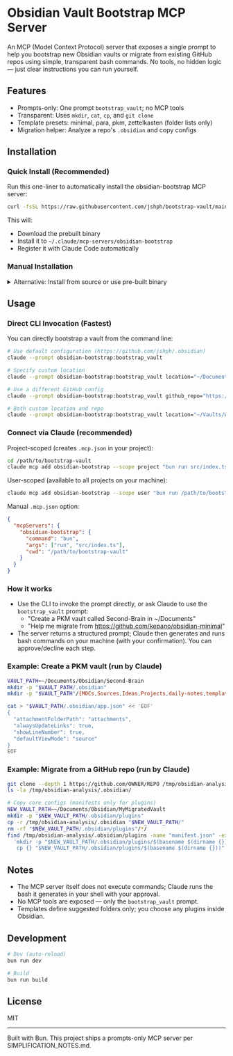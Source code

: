 # Obsidian Vault Bootstrap MCP Server

An MCP (Model Context Protocol) server that exposes a single prompt to help you bootstrap new Obsidian vaults or migrate from existing GitHub repos using simple, transparent bash commands. No tools, no hidden logic — just clear instructions you can run yourself.

## Features

- Prompts-only: One prompt `bootstrap_vault`; no MCP tools
- Transparent: Uses `mkdir`, `cat`, `cp`, and `git clone`
- Template presets: minimal, para, pkm, zettelkasten (folder lists only)
- Migration helper: Analyze a repo's `.obsidian` and copy configs

## Installation

### Quick Install (Recommended)

Run this one-liner to automatically install the obsidian-bootstrap MCP server:

```bash
curl -fsSL https://raw.githubusercontent.com/jshph/bootstrap-vault/main/setup.sh | bash
```

This will:
- Download the prebuilt binary
- Install it to `~/.claude/mcp-servers/obsidian-bootstrap`
- Register it with Claude Code automatically

### Manual Installation

<details>
<summary>Alternative: Install from source or use pre-built binary</summary>

#### Option 1: Pre-built binary

The compiled MCP server is in `dist/obsidian-bootstrap`.

Claude Desktop configuration (paths vary by OS):
- macOS: `~/Library/Application Support/Claude/claude_desktop_config.json`
- Windows: `%APPDATA%\Claude\claude_desktop_config.json`
- Linux: `~/.config/claude/claude_desktop_config.json`

Add to `mcpServers`:

```json
{
  "mcpServers": {
    "obsidian-bootstrap": {
      "command": "/absolute/path/to/bootstrap-vault/dist/obsidian-bootstrap"
    }
  }
}
```

#### Option 2: Build from source

```bash
git clone https://github.com/jshph/bootstrap-vault
cd bootstrap-vault
bun install
bun run build
```

Outputs `dist/obsidian-bootstrap` (no extra template files required).

#### Option 3: Development mode

Run with Bun:

```json
{
  "mcpServers": {
    "obsidian-bootstrap": {
      "command": "bun",
      "args": ["run", "/path/to/bootstrap-vault/src/index.ts"]
    }
  }
}
```

</details>

## Usage

### Direct CLI Invocation (Fastest)

You can directly bootstrap a vault from the command line:

```bash
# Use default configuration (https://github.com/jshph/.obsidian)
claude --prompt obsidian-bootstrap:bootstrap_vault

# Specify custom location
claude --prompt obsidian-bootstrap:bootstrap_vault location="~/Documents/MyVault"

# Use a different GitHub config
claude --prompt obsidian-bootstrap:bootstrap_vault github_repo="https://github.com/kepano/obsidian-minimal"

# Both custom location and repo
claude --prompt obsidian-bootstrap:bootstrap_vault location="~/Vaults/Work" github_repo="https://github.com/your/config"
```

### Connect via Claude (recommended)

Project-scoped (creates `.mcp.json` in your project):

```bash
cd /path/to/bootstrap-vault
claude mcp add obsidian-bootstrap --scope project "bun run src/index.ts"
```

User-scoped (available to all projects on your machine):

```bash
claude mcp add obsidian-bootstrap --scope user "bun run /path/to/bootstrap-vault/src/index.ts"
```

Manual `.mcp.json` option:

```json
{
  "mcpServers": {
    "obsidian-bootstrap": {
      "command": "bun",
      "args": ["run", "src/index.ts"],
      "cwd": "/path/to/bootstrap-vault"
    }
  }
}
```

### How it works

- Use the CLI to invoke the prompt directly, or ask Claude to use the `bootstrap_vault` prompt:
  - "Create a PKM vault called Second-Brain in ~/Documents"
  - "Help me migrate from https://github.com/kepano/obsidian-minimal"
- The server returns a structured prompt; Claude then generates and runs bash commands on your machine (with your confirmation). You can approve/decline each step.

### Example: Create a PKM vault (run by Claude)

```bash
VAULT_PATH=~/Documents/Obsidian/Second-Brain
mkdir -p "$VAULT_PATH/.obsidian"
mkdir -p "$VAULT_PATH"/{MOCs,Sources,Ideas,Projects,daily-notes,templates,attachments}

cat > "$VAULT_PATH/.obsidian/app.json" << 'EOF'
{
  "attachmentFolderPath": "attachments",
  "alwaysUpdateLinks": true,
  "showLineNumber": true,
  "defaultViewMode": "source"
}
EOF
```

### Example: Migrate from a GitHub repo (run by Claude)

```bash
git clone --depth 1 https://github.com/OWNER/REPO /tmp/obsidian-analysis
ls -la /tmp/obsidian-analysis/.obsidian/

# Copy core configs (manifests only for plugins)
NEW_VAULT_PATH=~/Documents/Obsidian/MyMigratedVault
mkdir -p "$NEW_VAULT_PATH/.obsidian/plugins"
cp -r /tmp/obsidian-analysis/.obsidian "$NEW_VAULT_PATH/"
rm -rf "$NEW_VAULT_PATH/.obsidian/plugins"/*/
find /tmp/obsidian-analysis/.obsidian/plugins -name "manifest.json" -exec sh -c \
  'mkdir -p "$NEW_VAULT_PATH/.obsidian/plugins/$(basename $(dirname {}))" && \
   cp {} "$NEW_VAULT_PATH/.obsidian/plugins/$(basename $(dirname {}))"' \;
```

## Notes

- The MCP server itself does not execute commands; Claude runs the bash it generates in your shell with your approval.
- No MCP tools are exposed — only the `bootstrap_vault` prompt.
- Templates define suggested folders only; you choose any plugins inside Obsidian.

## Development

```bash
# Dev (auto-reload)
bun run dev

# Build
bun run build
```

## License

MIT

---
Built with Bun. This project ships a prompts-only MCP server per SIMPLIFICATION_NOTES.md.
